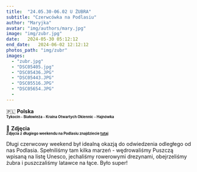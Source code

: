```yaml
---
title:  "24.05.30-06.02 U ŻUBRA"
subtitle: "Czerwcówka na Podlasiu"
author: "Maryjka"
avatar: "img/authors/mary.jpg"
image: "img/zubr.jpg"
date:   2024-05-30 05:12:12
end_date:   2024-06-02 12:12:12
photos_path: "img/zubr"
images:
  - "zubr.jpg"
  - "DSC05405.jpg"
  - "DSC05436.JPG"
  - "DSC05443.JPG"
  - "DSC05516.JPG"
  - "DSC05654.JPG"
  - 
---
```

🇵🇱 **Polska**<br/>
**<sub><sup>Tykocin - Białowieża - Kraina Otwartych Okiennic - Hajnówka</sup></sub>**<br/>
<br/>
📸 **Zdjęcia**<br/>
<sub><sup>**Zdjęcia z długiego weekendu na Podlasiu znajdziecie <a href="https://photos.app.goo.gl/dSRHAzXLcGxfWDVF8">tutaj</a>**</sup></sub>

Długi czerwcowy weekend był idealną okazją do odwiedzenia odległego od nas Podlasia. Spełniliśmy tam kilka marzeń - wędrowaliśmy Puszczą wpisaną na listę Unesco, jechaliśmy rowerowymi drezynami, obejrzeliśmy żubra i puszczaliśmy latawce na łące. Było super!

